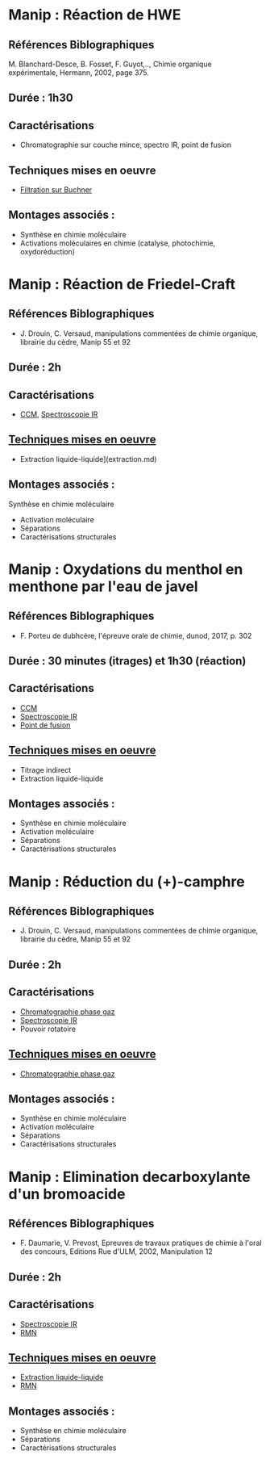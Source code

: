 # Manip : Réaction de HWE

## Références Biblographiques 
M. Blanchard-Desce, B. Fosset, F. Guyot,.., Chimie organique expérimentale, Hermann, 2002, page 375.

## Durée : 1h30

## Caractérisations
- Chromatographie sur couche mince, spectro IR, point de fusion

## Techniques mises en oeuvre
- [Filtration sur Buchner](FiltrationBuchner.md)

## Montages associés :
- Synthèse en chimie moléculaire
- Activations moléculaires en chimie (catalyse, photochimie, oxydoréduction)


# Manip : Réaction de Friedel-Craft

## Références Biblographiques 
- J. Drouin, C. Versaud, manipulations commentées de chimie organique, librairie du cèdre, Manip 55 et 92

## Durée : 2h

## Caractérisations
- [CCM](ccm.md), [Spectroscopie IR](spectroIR.md)

## [Techniques mises en oeuvre](techniques.md)
- Extraction liquide-liquide](extraction.md)

## Montages associés :
Synthèse en chimie moléculaire
- Activation moléculaire
- Séparations
- Caractérisations structurales


# Manip : Oxydations du menthol en menthone par l'eau de javel 

## Références Biblographiques 
- F. Porteu de dubhcère, l'épreuve orale de chimie, dunod, 2017, p. 302

## Durée : 30 minutes (itrages) et 1h30 (réaction)

## Caractérisations
- [CCM](ccm.md)
- [Spectroscopie IR](spectroIR.md)
- [Point de fusion](pointdefusion.md)

## [Techniques mises en oeuvre](techniques.md)
- Titrage indirect
- Extraction liquide-liquide

## Montages associés :
- Synthèse en chimie moléculaire
- Activation moléculaire
- Séparations
- Caractérisations structurales


# Manip : Réduction du (+)-camphre

## Références Biblographiques 
- J. Drouin, C. Versaud, manipulations commentées de chimie organique, librairie du cèdre, Manip 55 et 92

## Durée : 2h

## Caractérisations
- [Chromatographie phase gaz](cpg.md)
- [Spectroscopie IR](spectroIR.md)
- Pouvoir rotatoire 

## [Techniques mises en oeuvre](techniques.md)
- [Chromatographie phase gaz](cpg.md)

## Montages associés :
- Synthèse en chimie moléculaire
- Activation moléculaire
- Séparations
- Caractérisations structurales

# Manip : Elimination decarboxylante d'un bromoacide

## Références Biblographiques 
- F. Daumarie, V. Prevost, Epreuves de travaux pratiques de chimie à l'oral des concours, Editions Rue d'ULM, 2002, Manipulation 12

## Durée : 2h

## Caractérisations
- [Spectroscopie IR](spectroIR.md)
- [RMN](rmn.md)

## [Techniques mises en oeuvre](techniques.md)
- [Extraction liquide-liquide](extraction.md)
- [RMN](rmn.md)

## Montages associés :
- Synthèse en chimie moléculaire
- Séparations
- Caractérisations structurales